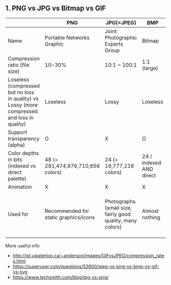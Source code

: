 ## 1. PNG vs JPG vs Bitmap vs GIF

|                                                                                             | PNG                                   | JPG(=JPEG)                                                 | BMP                     | GIF                                                                   |
| ------------------------------------------------------------------------------------------- | ------------------------------------- | ---------------------------------------------------------- | ----------------------- | --------------------------------------------------------------------- |
| Name                                                                                        | Portable Networks Graphic             | Joint Photographic Experts Group                           | Bitmap                  | Graphics Interchange Format                                           |
| Compression ratio (file size)                                                               | 10-30%                                | 10:1 ~ 100:1                                               | 1:1 (large)             | 4:1 ~ 10:1                                                            |
| Loseless (compressed but no loss in quality) vs Lossy (more compressed and loss in quality) | Loseless                              | Lossy                                                      | Loseless                | Loseless                                                              |
| Support transparency (alpha)                                                                | O                                     | X                                                          | O                       | O (partially)                                                         |
| Color depths in bits (indexed vs direct palette)                                            | 48  (= 281,474,976,710,656 colors)    | 24 (= 16,777,216 colors)                                   | 24 / indexed AND direct | 8 (= 256 colors) / indexed                                            |
| Animation                                                                                   | X                                     | X                                                          | X                       | O                                                                     |
| Used for                                                                                    | Recommended for static graphics/icons | Photographs (small size, fairly good quality, many colors) | Almost nothing          | Logos, line drawings, and other simple images that need to be small.  |

More useful info
- http://ist.uwaterloo.ca/~anderson/images/GIFvsJPEG/compression_rates.html
- https://superuser.com/questions/53600/jpeg-vs-png-vs-bmp-vs-gif-vs-svg
- https://www.techsmith.com/blog/jpg-vs-png/
